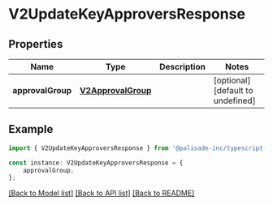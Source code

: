 # V2UpdateKeyApproversResponse


## Properties

Name | Type | Description | Notes
------------ | ------------- | ------------- | -------------
**approvalGroup** | [**V2ApprovalGroup**](V2ApprovalGroup.md) |  | [optional] [default to undefined]

## Example

```typescript
import { V2UpdateKeyApproversResponse } from '@palisade-inc/typescript-sdk';

const instance: V2UpdateKeyApproversResponse = {
    approvalGroup,
};
```

[[Back to Model list]](../README.md#documentation-for-models) [[Back to API list]](../README.md#documentation-for-api-endpoints) [[Back to README]](../README.md)
